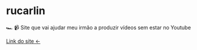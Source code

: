 # rucarlin
🏎️ 📹 Site que vai ajudar meu irmão a produzir vídeos sem estar no Youtube

[Link do site ←](https://rucarlin.vercel.app/)
